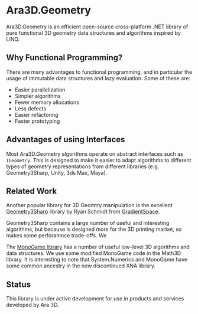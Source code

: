 # Ara3D.Geometry

Ara3D.Geometry is an efficient open-source cross-platform .NET library of pure functional 3D geometry data structures and algorithms inspired by LINQ.

## Why Functional Programming? 

There are many advantages to functional programming, and in particular the usage of immutable data structures and lazy evaluation. Some of these are: 

* Easier parallelization
* Simpler algorithms
* Fewer memory allocations  
* Less defects
* Easier refactoring
* Faster prototyping

## Advantages of using Interfaces

Most Ara3D.Geometry algorithms operate on abstract interfaces such as `IGeometry`. This is designed to make it easier to adapt algorithms 
to different types of geometry representations from different libraries (e.g. Geometry3Sharp, Unity, 3ds Max, Maya).

## Related Work

Another popular library for 3D Geomtry manipulation is the excellent [Geometry3Sharp](https://github.com/gradientspace/geometry3Sharp) library by 
Ryan Schmidt from [GradientSpace](https://github.com/gradientspace). 

Geometry3Sharp contains a large number of useful and interesting algorithms, but because is designed more for the 3D printing market, 
so makes some perforamnce trade-offs. We 

The [MonoGame library](https://github.com/MonoGame/MonoGame) has a number of useful low-level 3D algorithms and data structures. 
We use some modified MonoGame code in the Math3D library. It is interesting to note that System.Numerics and MonoGame have some common 
ancestry in the now discontinued XNA library.  

## Status

This library is under active development for use in products and services developed by Ara 3D. 



